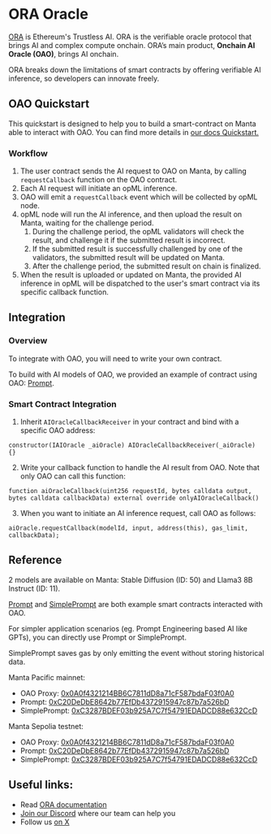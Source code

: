 # ORA Oracle

[ORA](https://ora.io) is Ethereum's Trustless AI. ORA is the verifiable oracle protocol that brings AI and complex compute onchain.
ORA’s main product, **Onchain AI Oracle (OAO)**, brings AI onchain.

ORA breaks down the limitations of smart contracts by offering verifiable AI inference, so developers can innovate freely.

## OAO Quickstart

This quickstart is designed to help you to build a smart-contract on Manta able to interact with OAO. You can find more details in [our docs Quickstart.](https://docs.ora.io/doc/oao-onchain-ai-oracle/develop-guide)

### Workflow

1. The user contract sends the AI request to OAO on Manta, by calling `requestCallback` function on the OAO contract.
2. Each AI request will initiate an opML inference.
3. OAO will emit a `requestCallback` event which will be collected by opML node.
4. opML node will run the AI inference, and then upload the result on Manta, waiting for the challenge period.
    1. During the challenge period, the opML validators will check the result, and challenge it if the submitted result is incorrect.
    2. If the submitted result is successfully challenged by one of the validators, the submitted result will be updated on Manta.
    3. After the challenge period, the submitted result on chain is finalized.
5. When the result is uploaded or updated on Manta, the provided AI inference in opML will be dispatched to the user's smart contract via its specific callback function.

## Integration

### Overview

To integrate with OAO, you will need to write your own contract.

To build with AI models of OAO, we provided an example of contract using OAO: [Prompt](https://pacific-explorer.manta.network/address/0xBC24514E541d5CBAAC1DD155187A171a593e5CF6).

### Smart Contract Integration

1. Inherit `AIOracleCallbackReceiver` in your contract and bind with a specific OAO address:

```solidity
constructor(IAIOracle _aiOracle) AIOracleCallbackReceiver(_aiOracle) {}
```

2. Write your callback function to handle the AI result from OAO. Note that only OAO can call this function:

```solidity
function aiOracleCallback(uint256 requestId, bytes calldata output, bytes calldata callbackData) external override onlyAIOracleCallback()
```

3. When you want to initiate an AI inference request, call OAO as follows:

```solidity
aiOracle.requestCallback(modelId, input, address(this), gas_limit, callbackData);
```

## Reference

2 models are available on Manta: Stable Diffusion (ID: 50) and Llama3 8B Instruct (ID: 11).

[Prompt](https://docs.ora.io/doc/oao-onchain-ai-oracle/reference) and [SimplePrompt](https://docs.ora.io/doc/oao-onchain-ai-oracle/reference) are both example smart contracts interacted with OAO.

For simpler application scenarios (eg. Prompt Engineering based AI like GPTs), you can directly use Prompt or SimplePrompt.

SimplePrompt saves gas by only emitting the event without storing historical data.

Manta Pacific mainnet: 

- OAO Proxy: [0x0A0f4321214BB6C7811dD8a71cF587bdaF03f0A0](https://pacific-explorer.manta.network/address/0x0A0f4321214BB6C7811dD8a71cF587bdaF03f0A0)
- Prompt: [0xC20DeDbE8642b77EfDb4372915947c87b7a526bD](https://pacific-explorer.manta.network/address/0xBC24514E541d5CBAAC1DD155187A171a593e5CF6)
- SimplePrompt: [0xC3287BDEF03b925A7C7f54791EDADCD88e632CcD](https://pacific-explorer.manta.network/address/0x523622DfEd0243B0DF80CC9275764B0f432D33E3)

Manta Sepolia testnet: 

- OAO Proxy: [0x0A0f4321214BB6C7811dD8a71cF587bdaF03f0A0](https://pacific-explorer.sepolia-testnet.manta.network/address/0x0A0f4321214BB6C7811dD8a71cF587bdaF03f0A0)
- Prompt: [0xC20DeDbE8642b77EfDb4372915947c87b7a526bD](https://pacific-explorer.sepolia-testnet.manta.network/address/0xC20DeDbE8642b77EfDb4372915947c87b7a526bD)
- SimplePrompt: [0xC3287BDEF03b925A7C7f54791EDADCD88e632CcD](https://pacific-explorer.sepolia-testnet.manta.network/address/0x3bfD1Cc919bfeC7795b600E764aDa001b58f122a)

## Useful links:

- Read [ORA documentation](https://docs.ora.io)
- [Join our Discord](https://discord.gg/ora-io) where our team can help you
- Follow us [on X](https://x.com/OraProtocol)